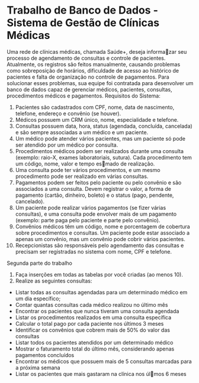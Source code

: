 # Trabalho de Banco de Dados - Sistema de Gestão de Clínicas Médicas
Uma rede de clínicas médicas, chamada Saúde+, deseja informa􀆟zar seu processo de
agendamento de consultas e controle de pacientes. Atualmente, os registros são feitos
manualmente, causando problemas como sobreposição de horários, dificuldade de acesso ao
histórico de pacientes e falta de organização no controle de pagamentos.
Para solucionar esses problemas, sua equipe foi contratada para desenvolver um banco de
dados capaz de gerenciar médicos, pacientes, consultas, procedimentos médicos e
pagamentos.
Requisitos do Sistema:
1. Pacientes são cadastrados com CPF, nome, data de nascimento, telefone, endereço e
convênio (se houver).
2. Médicos possuem um CRM único, nome, especialidade e telefone.
3. Consultas possuem data, hora, status (agendada, concluída, cancelada) e são sempre
associadas a um médico e um paciente.
4. Um médico pode atender vários pacientes, mas um paciente só pode ser atendido por
um médico por consulta.
5. Procedimentos médicos podem ser realizados durante uma consulta (exemplo: raio-X,
exames laboratoriais, sutura). Cada procedimento tem um código, nome, valor e
tempo es􀆟mado de realização.
6. Uma consulta pode ter vários procedimentos, e um mesmo procedimento pode ser
realizado em várias consultas.
7. Pagamentos podem ser feitos pelo paciente ou pelo convênio e são associados a uma
consulta. Devem registrar o valor, a forma de pagamento (cartão, dinheiro, boleto) e o
status (pago, pendente, cancelado).
8. Um paciente pode realizar vários pagamentos (se fizer várias consultas), e uma
consulta pode envolver mais de um pagamento (exemplo: parte paga pelo paciente e
parte pelo convênio).
9. Convênios médicos têm um código, nome e porcentagem de cobertura sobre
procedimentos e consultas. Um paciente pode estar associado a apenas um convênio,
mas um convênio pode cobrir vários pacientes.
10. Recepcionistas são responsáveis pelo agendamento das consultas e precisam ser
registradas no sistema com nome, CPF e telefone.

Segunda parte do trabalho
1. Faça inserções em todas as tabelas por você criadas (ao menos 10).
2. Realize as seguintes consultas:
- Listar todas as consultas agendadas para um determinado médico em um dia
específico;
- Contar quantas consultas cada médico realizou no último mês
- Encontrar os pacientes que nunca tiveram uma consulta agendada
- Listar os procedimentos realizados em uma consulta específica
- Calcular o total pago por cada paciente nos últimos 3 meses
- Identificar os convênios que cobrem mais de 50% do valor das consultas
- Listar todos os pacientes atendidos por um determinado médico
- Mostrar o faturamento total do último mês, considerando apenas pagamentos
concluídos
- Encontrar os médicos que possuem mais de 5 consultas marcadas para a
próxima semana
- Listar os pacientes que mais gastaram na clínica nos úl􀆟mos 6 meses
